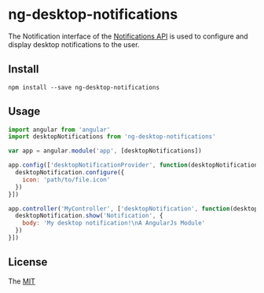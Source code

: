 # ng-desktop-notifications

The Notification interface of the [Notifications API](https://developer.mozilla.org/en-US/docs/Web/API/Notifications_API) is used to configure and display desktop notifications to the user.

## Install

`npm install --save ng-desktop-notifications`

## Usage

```js
import angular from 'angular'
import desktopNotifications from 'ng-desktop-notifications'

var app = angular.module('app', [desktopNotifications])

app.config(['desktopNotificationProvider', function(desktopNotification){
  desktopNotification.configure({
    icon: 'path/to/file.icon'
  })
}])

app.controller('MyController', ['desktopNotification', function(desktopNotification){
  desktopNotification.show('Notification', {
    body: 'My desktop notification!\nA AngularJs Module'
  })
}])

```

## License

The [MIT](license)

